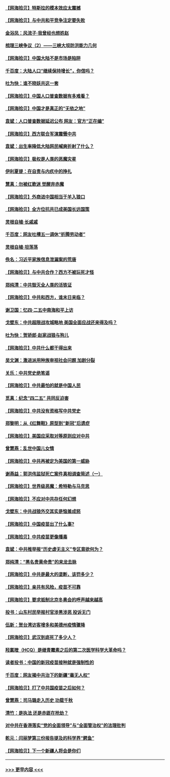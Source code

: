 #### [【网海拾贝】特斯拉的模本效应太震撼](../pages/nsc993/n12925626.md?t=05062251) 
#### [【网海拾贝】与中共和平竞争注定要失败](../pages/nsc993/n12923326.md?t=05062251) 
#### [金浴凤：风流子‧我曾经也想姓赵](../pages/nsc993/n12920911.md?t=05062251) 
#### [梳理三峡争议（2）——三峡大坝防洪能力几何](../pages/nsc993/n12920173.md?t=05062251) 
#### [【网海拾贝】中国大陆不是市场是陷阱](../pages/nsc993/n12920143.md?t=05062251) 
#### [千百度：大陆人口“继续保持增长”，你信吗？](../pages/nsc993/n12918946.md?t=05062251) 
#### [吐为快：谁不晓妖共这一套](../pages/nsc993/n12918941.md?t=05062251) 
#### [【网海拾贝】中国人口普查数据有多难看？](../pages/nsc993/n12917822.md?t=05062251) 
#### [【网海拾贝】中国才是真正的“无依之地”](../pages/nsc993/n12915845.md?t=05062251) 
#### [袁斌：人口普查数据延迟公布 网友：官方“正在编”](../pages/nsc993/n12915748.md?t=05062251) 
#### [【网海拾贝】西方联合军演震慑中共](../pages/nsc993/n12913466.md?t=05062251) 
#### [袁斌：出生率降低大陆网民喊爽折射了什么？](../pages/nsc993/n12913365.md?t=05062251) 
#### [【网海拾贝】极权是人类的恶魔灾星](../pages/nsc993/n12910697.md?t=05062251) 
#### [伊利夏提：在自责与内疚中的挣扎](../pages/nsc993/n12910493.md?t=05062251) 
#### [慧真：勿被红歌迷 觉醒弃赤魔](../pages/nsc993/n12910485.md?t=05062251) 
#### [【网海拾贝】外商进中国相当于羊入狼口](../pages/nsc993/n12908274.md?t=05062251) 
#### [【网海拾贝】全方位抗共已成美国长远国策](../pages/nsc993/n12906878.md?t=05062251) 
#### [灵根自植‧长戚戚](../pages/nsc993/n12905585.md?t=05062251) 
#### [千百度：网友吐槽五一调休“折腾劳动者”](../pages/nsc993/n12905934.md?t=05062251) 
#### [灵根自植‧坦荡荡](../pages/nsc993/n12905562.md?t=05062251) 
#### [佚名：习近平家族信息泄漏案的荒唐](../pages/nsc993/n12904705.md?t=05062251) 
#### [【网海拾贝】与中共合作？西方不被玩死才怪](../pages/nsc993/n12903873.md?t=05062251) 
#### [郑纯清：中共毁灭全人类的活铁证](../pages/nsc993/n12903785.md?t=05062251) 
#### [【网海拾贝】中共和西方，谁末日来临？](../pages/nsc993/n12903482.md?t=05062251) 
#### [谢卫国：忆四‧二五中南海和平上访](../pages/nsc993/n12902192.md?t=05062251) 
#### [戈壁东：中共超限战攻城略地 美国全面应战还来得及吗？](../pages/nsc993/n12902297.md?t=05062251) 
#### [吐为快：贺骄郎‧赵家战狼与狗儿](../pages/nsc993/n12902280.md?t=05062251) 
#### [【网海拾贝】中共什么都干得出来](../pages/nsc993/n12897500.md?t=05062251) 
#### [吴文渊：激进派用种族审视社会问题 加剧分裂](../pages/nsc993/n12893881.md?t=05062251) 
#### [关乐：中共党史绝笔谣](../pages/nsc993/n12897270.md?t=05062251) 
#### [【网海拾贝】中共最怕的就是中国人民](../pages/nsc993/n12894705.md?t=05062251) 
#### [觅真：纪念“四二五” 共同反迫害](../pages/nsc993/n12894553.md?t=05062251) 
#### [【网海拾贝】中共没有资格写中共党史](../pages/nsc993/n12892231.md?t=05062251) 
#### [郑黎明：从《红舞鞋》原型到“新冠”后遗症](../pages/nsc993/n12890469.md?t=05062251) 
#### [【网海拾贝】美国应采取对等原则应对中共](../pages/nsc993/n12889176.md?t=05062251) 
#### [曾慧燕：乱世中国儿女情](../pages/nsc993/n12887931.md?t=05062251) 
#### [【网海拾贝】中共再被定为美国的第一威胁](../pages/nsc993/n12887580.md?t=05062251) 
#### [谢燕益：郭洪伟监狱死亡案件真相调查简述（一）](../pages/nsc993/n12885648.md?t=05062251) 
#### [【网海拾贝】世界级恶魔：希特勒与马克思](../pages/nsc993/n12884062.md?t=05062251) 
#### [【网海拾贝】不应对中共存任何幻想](../pages/nsc993/n12881460.md?t=05062251) 
#### [戈壁东：中共战狼外交其实是恼羞成怒](../pages/nsc993/n12880392.md?t=05062251) 
#### [【网海拾贝】中国疫苗出了什么事?](../pages/nsc993/n12879124.md?t=05062251) 
#### [【网海拾贝】中共疫苗更像播毒](../pages/nsc993/n12876631.md?t=05062251) 
#### [袁斌：中共推举报“历史虚无主义”专区意欲何为？](../pages/nsc993/n12876530.md?t=05062251) 
#### [郑纯清：“黑名贵黄命贵”的来龙去脉](../pages/nsc993/n12875589.md?t=05062251) 
#### [【网海拾贝】中共是最大的垄断，该罚多少？](../pages/nsc993/n12874006.md?t=05062251) 
#### [【网海拾贝】亲共有风险，疫苗不可靠](../pages/nsc993/n12872224.md?t=05062251) 
#### [【网海拾贝】要求抵制北京冬奥会的呼声越来越高](../pages/nsc993/n12868962.md?t=05062251) 
#### [投书：山东村民举报村官涉黑涉恶 投诉无门](../pages/nsc993/n12869726.md?t=05062251) 
#### [伍新：贺台湾访客增多和美德州疫情骤降](../pages/nsc993/n12865651.md?t=05062251) 
#### [【网海拾贝】武汉到底死了多少人？](../pages/nsc993/n12863707.md?t=05062251) 
#### [羟氯喹（HCQ）是继青霉素之后的第二次医学科学大革命吗？](../pages/nsc993/n12638564.md?t=05062251) 
#### [读者投书：中国的新冠疫苗接种就是强制性的](../pages/nsc993/n12859932.md?t=05062251) 
#### [千百度：网友揭中共治下的新疆“毫无人权”](../pages/nsc993/n12858385.md?t=05062251) 
#### [【网海拾贝】打了中共国疫苗之后如何？](../pages/nsc993/n12857866.md?t=05062251) 
#### [曾慧燕：司马璐走入历史 功载千秋](../pages/nsc993/n12856996.md?t=05062251) 
#### [清竹：是执法 还是赤匪在抢劫？](../pages/nsc993/n12856952.md?t=05062251) 
#### [对中共在香港落实“党的全面领导”与“全面管治权”的法理批判](../pages/nsc993/n12856929.md?t=05062251) 
#### [乾元：闫丽梦第三份报告提及的科学界“鳄鱼”](../pages/nsc993/n12855985.md?t=05062251) 
#### [【网海拾贝】下一个新疆人将会是你们](../pages/nsc993/n12855864.md?t=05062251) 

----
#### [ >>> 更早内容 <<< ](../indexes/nsc993-earlier.md)
